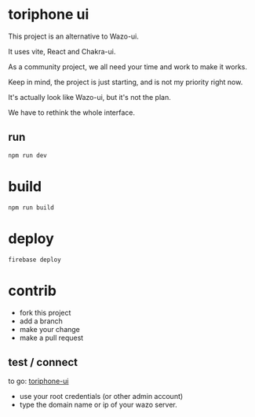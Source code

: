 # toriphone ui

This project is an alternative to Wazo-ui.

It uses vite, React and Chakra-ui.

As a community project, we all need your time and work to make it works.

Keep in mind, the project is just starting, and is not my priority right now.

It's actually look like Wazo-ui, but it's not the plan.

We have to rethink the whole interface.

## run

```npm run dev```

# build

```npm run build```

# deploy

```firebase deploy```

# contrib

* fork this project
* add a branch
* make your change
* make a pull request

## test / connect

to go:
[toriphone-ui](https://toriphone-ui.web.app/)

* use your root credentials (or other admin account)
* type the domain name or ip of your wazo server.

